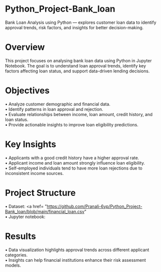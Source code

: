 # Python_Project-Bank_loan
Bank Loan Analysis using Python — explores customer loan data to identify approval trends, risk factors, and insights for better decision-making.

# Overview
This project focuses on analysing bank loan data using Python in Jupyter Notebook.
The goal is to understand loan approval trends, identify key factors affecting loan status, and support data-driven lending decisions.

# Objectives
•	Analyze customer demographic and financial data. <br>
•	Identify patterns in loan approval and rejection. <br>
•	Evaluate relationships between income, loan amount, credit history, and loan status. <br>
•	Provide actionable insights to improve loan eligibility predictions. 

# Key Insights
•	Applicants with a good credit history have a higher approval rate. <br>
•	Applicant income and loan amount strongly influence loan eligibility. <br>
•	Self-employed individuals tend to have more loan rejections due to inconsistent income sources.

# Project Structure
•	Dataset: <a href= "https://github.com/Pranali-6yp/Python_Project-Bank_loan/blob/main/financial_loan.csv" </a>      <br>
•	Jupyter notebook:

# Results
•	Data visualization highlights approval trends across different applicant categories. <br>
•	Insights can help financial institutions enhance their risk assessment models.
